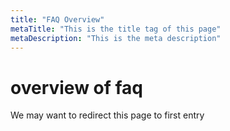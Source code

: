 ```yaml
---
title: "FAQ Overview"
metaTitle: "This is the title tag of this page"
metaDescription: "This is the meta description"
---
```


# overview of faq
We may want to redirect this page to first entry
